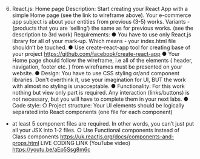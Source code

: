 6. React.js: Home page
Description: Start creating your React App with a simple Home page (see 
the link to wireframe above). Your e-commerce app subject is about your 
entities from previous (3-5) works.
Variants -  (products that you are ‘selling’) the same as for previous works.
(see the description to 3rd work)
Requirements:
● You have to use only React.js library for all of your mark-up. Which 
means - your index.html file shouldn’t be touched.
● Use create-react-app tool for creating base of your project
https://github.com/facebook/create-react-app
● Your Home page should follow the wireframe, i.e all of the elements
( header, navigation, footer etc. ) from wireframes must be presented
on your website.
● Design: You have to use CSS styling or/and component libraries. 
Don't overthink it, use your imagination for UI, BUT the work with 
almost no styling is unacceptable.
● Functionality: For this work nothing but view only part is required. 
Any interaction (links/buttons) is not necessary, but you will have to 
complete them in your next labs.
● Code style:
○ Project structure: Your UI elements should be logically 
separated into React components (one file for each component)
- at least 5 component files are required. In other words, you 
can’t just put all your JSX into 1-2 files.
○ Use Functional components instead of Class components
https://uk.reactjs.org/docs/components-and-props.html
LIVE CODING LINK (YouTube video)
https://youtu.be/aEp5Ssg8m6c
